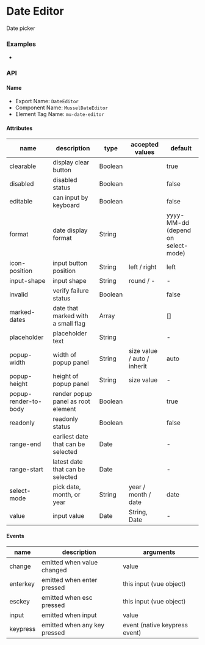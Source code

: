 # Date Editor

Date picker



### Examples

-


### API

#### Name

* Export Name:  `DateEditor`
* Component Name:  `MusselDateEditor`
* Element Tag Name:  `mu-date-editor`

#### Attributes

| name                 | description                        | type    | accepted values             | default                                |
| -------------------- | ---------------------------------- | ------- | --------------------------- | -------------------------------------- |
| clearable            | display clear button               | Boolean |                             | true                                   |
| disabled             | disabled status                    | Boolean |                             | false                                  |
| editable             | can input by keyboard              | Boolean |                             | false                                  |
| format               | date display format                | String  |                             | yyyy-MM-dd <br>(depend on select-mode) |
| icon-position        | input button position              | String  | left / right                | left                                   |
| input-shape          | input shape                        | String  | round / -                   | -                                      |
| invalid              | verify failure status              | Boolean |                             | false                                  |
| marked-dates         | date that marked with a small flag | Array   |                             | []                                     |
| placeholder          | placeholder text                   | String  |                             | -                                      |
| popup-width          | width of popup panel               | String  | size value / auto / inherit | auto                                   |
| popup-height         | height of popup panel              | String  | size value                  | -                                      |
| popup-render-to-body | render popup panel as root element | Boolean |                             | true                                   |
| readonly             | readonly status                    | Boolean |                             | false                                  |
| range-end            | earliest date that can be selected | Date    |                             | -                                      |
| range-start          | latest date that can be selected   | Date    |                             | -                                      |
| select-mode          | pick date, month, or year          | String  | year / month / date         | date                                   |
| value                | input value                        | Date    | String, Date                | -                                      |



#### Events

| name     | description                  | arguments                     |
| -------- | ---------------------------- | ----------------------------- |
| change   | emitted when value changed   | value                         |
| enterkey | emitted when enter pressed   | this input (vue object)       |
| esckey   | emitted when esc pressed     | this input (vue object)       |
| input    | emitted when input           | value                         |
| keypress | emitted when any key pressed | event (native keypress event) |

